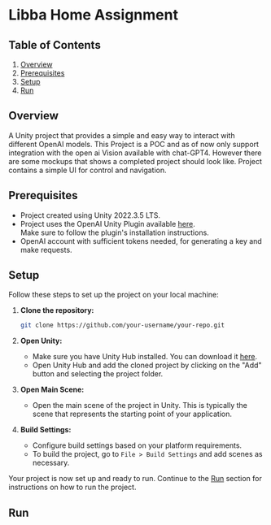 # Libba Home Assignment

## Table of Contents
1. [Overview](#Overview)
2. [Prerequisites](#Prerequisites)   
3. [Setup](#setup)
4. [Run](#run)

## Overview

A Unity project that provides a simple and easy way to interact with different OpenAI models.
This Project is a POC and as of now only support integration with the open ai Vision available with chat-GPT4.
However there are some mockups that shows a completed project should look like. 
Project contains a simple UI for control and navigation.

## Prerequisites

* Project created using Unity 2022.3.5 LTS. 
* Project uses the OpenAI Unity Plugin available [here](https://github.com/RageAgainstThePixel/com.openai.unity).  
  Make sure to follow the plugin's installation instructions.
* OpenAI account with sufficient tokens needed, for generating a key and make requests.


## Setup

Follow these steps to set up the project on your local machine:

1. **Clone the repository:**
    ```bash
    git clone https://github.com/your-username/your-repo.git
    ```

2. **Open Unity:**
    - Make sure you have Unity Hub installed. You can download it [here](https://unity3d.com/get-unity/download).
    - Open Unity Hub and add the cloned project by clicking on the "Add" button and selecting the project folder.

3. **Open Main Scene:**
    - Open the main scene of the project in Unity. This is typically the scene that represents the starting point of your application.

4. **Build Settings:**
    - Configure build settings based on your platform requirements.
    - To build the project, go to `File > Build Settings` and add scenes as necessary.


Your project is now set up and ready to run. Continue to the [Run](#run) section for instructions on how to run the project.


## Run 


